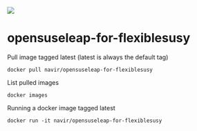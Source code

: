 ![](https://github.com/wkotlarski/opensuseleap-for-flexiblesusy/workflows/build/badge.svg?branch=master)

# opensuseleap-for-flexiblesusy

Pull image tagged latest (latest is always the default tag)
```console
docker pull navir/opensuseleap-for-flexiblesusy
```

List pulled images
```console
docker images
```

Running a docker image tagged latest
```console
docker run -it navir/opensuseleap-for-flexiblesusy
```
